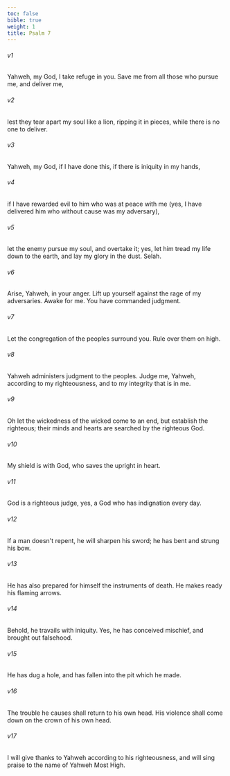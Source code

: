 ```yaml
---
toc: false
bible: true
weight: 1
title: Psalm 7
---
```




###### v1 
Yahweh, my God, I take refuge in you. Save me from all those who pursue me, and deliver me, 

###### v2 
lest they tear apart my soul like a lion, ripping it in pieces, while there is no one to deliver. 

###### v3 
Yahweh, my God, if I have done this, if there is iniquity in my hands, 

###### v4 
if I have rewarded evil to him who was at peace with me (yes, I have delivered him who without cause was my adversary), 

###### v5 
let the enemy pursue my soul, and overtake it; yes, let him tread my life down to the earth, and lay my glory in the dust. Selah. 

###### v6 
Arise, Yahweh, in your anger. Lift up yourself against the rage of my adversaries. Awake for me. You have commanded judgment. 

###### v7 
Let the congregation of the peoples surround you. Rule over them on high. 

###### v8 
Yahweh administers judgment to the peoples. Judge me, Yahweh, according to my righteousness, and to my integrity that is in me. 

###### v9 
Oh let the wickedness of the wicked come to an end, but establish the righteous; their minds and hearts are searched by the righteous God. 

###### v10 
My shield is with God, who saves the upright in heart. 

###### v11 
God is a righteous judge, yes, a God who has indignation every day. 

###### v12 
If a man doesn't repent, he will sharpen his sword; he has bent and strung his bow. 

###### v13 
He has also prepared for himself the instruments of death. He makes ready his flaming arrows. 

###### v14 
Behold, he travails with iniquity. Yes, he has conceived mischief, and brought out falsehood. 

###### v15 
He has dug a hole, and has fallen into the pit which he made. 

###### v16 
The trouble he causes shall return to his own head. His violence shall come down on the crown of his own head. 

###### v17 
I will give thanks to Yahweh according to his righteousness, and will sing praise to the name of Yahweh Most High.
